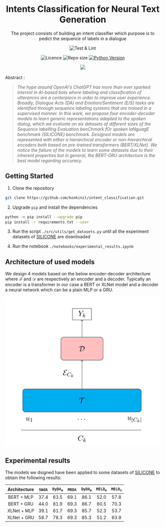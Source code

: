 <h1 align="center">
    Intents Classification for Neural Text Generation 
    <br/>
</h1>

<p align="center">
    The project consists of building an intent classifier which purpose is to pedict the sequence of labels  in a dialogue 
    <br/> 
</p>

<p align="center">
    <img alt="Test & Lint" src="https://img.shields.io/github/actions/workflow/status/konkinit/intent_classification/test_lint.yaml?label=Lint%20and%20TEST&style=for-the-badge">
</p>

<p align="center">
    <img alt="Licence" src="https://img.shields.io/bower/l/MI?style=for-the-badge"> <img alt="Repo size" src="https://img.shields.io/github/repo-size/konkinit/intent_classification?style=for-the-badge"> <a href="https://www.python.org/downloads/release/python-3100/" 
target="_blank"><img src="https://img.shields.io/badge/python-3.10-blue.svg?style=for-the-badge" alt="Python Version" /></a>
</p>

<p align="center">
    <img src="https://images.ctfassets.net/nrgyaltdicpt/2lZMe44oc0ioqWysu4yWIw/12bac5c3366745237b9bd7e151f7fed5/Sticker_wide_colour_light_bg.svg">
</p>


Abstract :

>*The hype around OpenAI's ChatGPT has more than ever sparked interest in AI-based bots where labeling and classification of utterances are a centerpiece in order to improve user experience. Broadly, Dialogue Acts (DA) and Emotion/Sentiment (E/S) tasks are identified through sequence labeling systems that are trained in a supervised manner. In this work, we propose four encoder-decoder models to learn generic representations adapted to the spoken dialog, which we evaluate on six datasets of different sizes of the Sequence labellIng Evaluation benChmark fOr spoken laNguagE benchmark (SILICONE) benchmark. Designed models are represented with either a hierarchical encoder or non-hierarchical encoders both based on pre-trained transformers (BERT/XLNet). We notice the failure of the models to learn some datasets due to their inherent properties but in general, the BERT-GRU architecture is the best model regarding accuracy.*

## Getting Started

1. Clone the repository
```bash
git clone https://github.com/konkinit/intent_classification.git
```

2. Upgrade `pip` and install the dependencies
```bash
python -m pip install --upgrade pip
pip install -r requirements.txt --user
```

3. Run the script `./src/utils/get_datasets.py` until all the experiment datasets of [SILICONE](https://huggingface.co/datasets/silicone)
   are downloaded

4. Run the notebook `./notebooks/experimental_results.ipynb`


## Architecture of used models

We design 4 models based on the below encoder-decoder architecture where $\mathcal{T}$ and $\mathcal{D}$ are 
respectively an encoder and a decoder. Typically an encoder is a transformer in our case a BERT or XLNet model 
and a decoder a neural network which can be a plain MLP or a GRU.

![archi_plot](./data/figs/archi.png)


## Experimental results

The models we dsigned have been applied to some datasets of [SILICONE](https://huggingface.co/datasets/silicone)
to obtain the following results:

|  Architecture  | $\mathtt{SWdA}$ | $\mathtt{DyDA_a}$ | $\mathtt{MRDA}$ | $\mathtt{DyDA_e}$ | $\mathtt{MELD_e}$ | $\mathtt{MELD_s}$ |
|:--------------:|:---------------:|:-----------------:|:---------------:|:---------------:|:---------------:|:----------------:|
| BERT + MLP   | 37.4 | 63.5 | 69.1 | 86.1 | 52.0 | 57.8 |
| BERT + GRU   | 44.0 | 81.9 | 69.3 | 86.7 | 60.5 | 70.3 |
| XLNet + MLP  | 39.1 | 61.7 | 69.3 | 85.7 | 52.3 | 53.7 |
| XLNet + GRU  | 58.7 | 78.3 | 69.3 | 85.3 | 51.2 | 63.9 |
